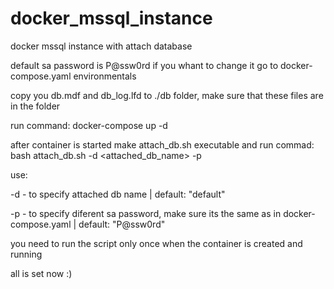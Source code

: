 # docker_mssql_instance
docker mssql instance with attach database

default sa password is P@ssw0rd
if you whant to change it go to docker-compose.yaml environmentals

copy you db.mdf and db_log.lfd to ./db folder, make sure that these files are in the folder

run command: docker-compose up -d 

after container is started make attach_db.sh executable and run commad: bash attach_db.sh -d <attached_db_name> -p <password>

use:

 -d - to specify attached db name | default: "default"
 
 -p - to specify diferent sa password, make sure its the same as in docker-compose.yaml | default: "P@ssw0rd"

you need to run the script only once when the container is created and running


all is set now :)
